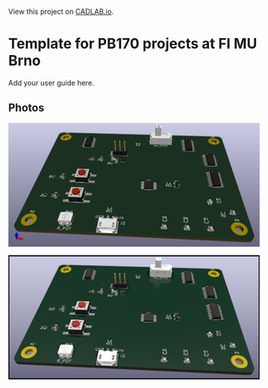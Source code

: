 View this project on [CADLAB.io](https://cadlab.io/project//TODO). 

# Template for PB170 projects at FI MU Brno
Add your user guide here.

## Photos

![Sample PCB image (unrouted)](preview/3D.png)

![Sample PCB image using ray tracing (unrouted)](preview/raytracing.png)
